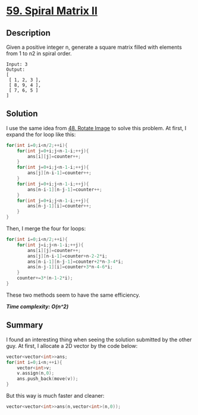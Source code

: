 # [59. Spiral Matrix II](https://leetcode.com/problems/spiral-matrix-ii/)

## Description

Given a positive integer n, generate a square matrix filled with elements from 1 to n2 in spiral order.

```example
Input: 3
Output:
[
 [ 1, 2, 3 ],
 [ 8, 9, 4 ],
 [ 7, 6, 5 ]
]
```

## Solution
I use the same idea from [48. Rotate Image](https://github.com/BlueBug12/LeetCode-Solution/tree/master/%230048_RotateImage) to solve this problem.
 At first, I expand the for loop like this:
```c++
for(int i=0;i<n/2;++i){
    for(int j=0+i;j<n-1-i;++j){
        ans[i][j]=counter++;
    }
    for(int j=0+i;j<n-1-i;++j){
        ans[j][n-i-1]=counter++;
    }
    for(int j=0+i;j<n-1-i;++j){
        ans[n-i-1][n-j-1]=counter++;
    }
    for(int j=0+i;j<n-1-i;++j){
        ans[n-j-1][i]=counter++;
    }
}
```
Then, I merge the four for loops:
```c++
for(int i=0;i<n/2;++i){
    for(int j=i;j<n-1-i;++j){
        ans[i][j]=counter++;
        ans[j][n-i-1]=counter+n-2-2*i;
        ans[n-i-1][n-j-1]=counter+2*n-3-4*i;
        ans[n-j-1][i]=counter+3*n-4-6*i;
    }
    counter+=3*(n-1-2*i);
}
```
These two methods seem to have the same efficiency.

_**Time complexity: O(n^2)**_

## Summary

I found an interesting thing when seeing the solution submitted by the other guy. At first, I  allocate a 2D vector by the code below:

```c++
vector<vector<int>>ans;
for(int i=0;i<n;++i){
    vector<int>v;
    v.assign(n,0);
    ans.push_back(move(v));
}
```
But this way is much faster and cleaner:
```c++
vector<vector<int>>ans(n,vector<int>(n,0));
```
